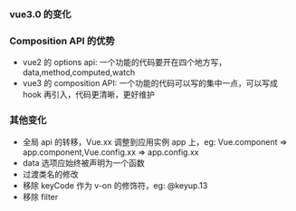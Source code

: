 ### vue3.0 的变化

### Composition API 的优势

- vue2 的 options api: 一个功能的代码要开在四个地方写，data,method,computed,watch
- vue3 的 composition API: 一个功能的代码可以写的集中一点，可以写成 hook 再引入，代码更清晰，更好维护

### 其他变化

- 全局 api 的转移，Vue.xx 调整到应用实例 app 上，eg: Vue.component => app.component,Vue.config.xx => app.config.xx
- data 选项应始终被声明为一个函数
- 过渡类名的修改
- 移除 keyCode 作为 v-on 的修饰符，eg: @keyup.13
- 移除 filter
